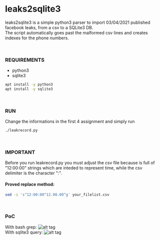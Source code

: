 # leaks2sqlite3

leaks2sqlite3 is a simple python3 parser to import 03/04/2021 published facebook leaks, from a csv to a SQLite3 DB.
<br>
The script automatically goes past the malformed csv lines and creates indexes for the phone numbers.

<br>

### REQUIREMENTS
 - python3
 - sqlite3

```bash
apt install -y python3
apt install -y sqlite3
```

<br>

### RUN

Change the informations in the first 4 assignment and simply run
```bash
./leakrecord.py
```

<br>

### IMPORTANT

Before you run leakrecord.py you must adjust the csv file because is full of "12:00:00" strings
which are inteded to represent time, while the csv delimiter is the character ":".
<br>

#### Proved replace method:
```bash
sed -i 's^12:00:00^12.00.00^g' your_filelist.csv
```

<br>

### PoC
With bash grep:
![alt tag](https://i.ibb.co/GRBf3k6/before-grep.png)
<br>
With sqlite3 query:
![alt tag](https://i.ibb.co/XSp7ZLS/after-sqlite3.png)
